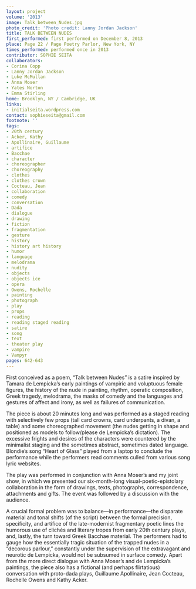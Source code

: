 ```yaml
---
layout: project
volume: '2013'
image: Talk_between_Nudes.jpg
photo_credit: 'Photo credit: Lanny Jordan Jackson'
title: TALK BETWEEN NUDES
first_performed: first performed on December 8, 2013
place: Page 22 / Page Poetry Parlor, New York, NY
times_performed: performed once in 2013
contributor: SOPHIE SEITA
collaborators:
- Corina Copp
- Lanny Jordan Jackson
- Luke McMullan
- Anna Moser
- Yates Norton
- Emma Stirling
home: Brooklyn, NY / Cambridge, UK
links:
- initialseita.wordpress.com
contact: sophieseita@gmail.com
footnote: ''
tags:
- 20th century
- Acker, Kathy
- Apollinaire, Guillaume
- artifice
- Bacchae
- character
- choreographer
- choreography
- clothes
- clothes crown
- Cocteau, Jean
- collaboration
- comedy
- conversation
- Dada
- dialogue
- drawing
- fiction
- fragmentation
- gesture
- history
- history art history
- humor
- language
- melodrama
- nudity
- objects
- objects ice
- opera
- Owens, Rochelle
- painting
- photograph
- play
- props
- reading
- reading staged reading
- satire
- song
- text
- theater play
- vampire
- Vampyr
pages: 642-643
---
```


First conceived as a poem, “Talk between Nudes” is a satire inspired by Tamara de Lempicka’s early paintings of vampiric and voluptuous female figures, the history of the nude in painting, rhythm, operatic composition, Greek tragedy, melodrama, the masks of comedy and the languages and gestures of affect and irony, as well as failures of communication.

The piece is about 20 minutes long and was performed as a staged reading with selectively few props (tall card crowns, card underpants, a divan, a table) and some choreographed movement (the nudes getting in shape and positioned as models to follow/please de Lempicka’s dictation). The excessive frights and desires of the characters were countered by the minimalist staging and the sometimes abstract, sometimes dated language. Blondie’s song “Heart of Glass” played from a laptop to conclude the performance while the performers read comments culled from various song lyric websites.

The play was performed in conjunction with Anna Moser’s and my joint show, in which we presented our six-month-long visual-poetic-epistolary collaboration in the form of drawings, texts, photographs, correspondence, attachments and gifts. The event was followed by a discussion with the audience.

A crucial formal problem was to balance—in performance—the disparate material and tonal shifts (of the script) between the formal precision, specificity, and artifice of the late-modernist fragmentary poetic lines the humorous use of clichés and literary tropes from early 20th century plays, and, lastly, the turn toward Greek Bacchae material. The performers had to gauge how the essentially tragic situation of the trapped nudes in a “decorous parlour,” constantly under the supervision of the extravagant and neurotic de Lempicka, would not be subsumed in surface comedy. Apart from the more direct dialogue with Anna Moser’s and de Lempicka’s paintings, the piece also has a fictional (and perhaps flirtatious) conversation with proto-dada plays, Guillaume Apollinaire, Jean Cocteau, Rochelle Owens and Kathy Acker.
